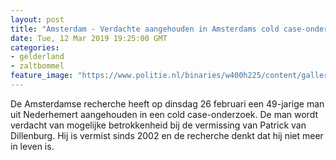 ```yaml
---
layout: post
title: "Amsterdam - Verdachte aangehouden in Amsterdams cold case-onderzoek"
date: Tue, 12 Mar 2019 19:25:00 GMT
categories: 
- gelderland 
- zaltbommel 
feature_image: "https://www.politie.nl/binaries/w400h225/content/gallery/politie/nieuws/2019/februari/05-am/foto.jpg"
---
```


De Amsterdamse recherche heeft op dinsdag 26 februari een 49-jarige man uit Nederhemert aangehouden in een cold case-onderzoek. De man wordt verdacht van mogelijke betrokkenheid bij de vermissing van Patrick van Dillenburg. Hij is vermist sinds 2002 en de recherche denkt dat hij niet meer in leven is.

